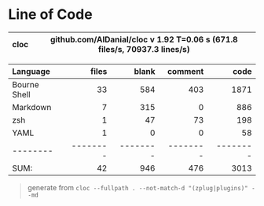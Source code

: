 # Line of Code

| cloc | github.com/AlDanial/cloc v 1.92  T=0.06 s (671.8 files/s, 70937.3 lines/s) |
| ---- | -------------------------------------------------------------------------- |

| Language     |    files |    blank |  comment |     code |
| :----------- | -------: | -------: | -------: | -------: |
| Bourne Shell |       33 |      584 |      403 |     1871 |
| Markdown     |        7 |      315 |        0 |      886 |
| zsh          |        1 |       47 |       73 |      198 |
| YAML         |        1 |        0 |        0 |       58 |
| --------     | -------- | -------- | -------- | -------- |
| SUM:         |       42 |      946 |      476 |     3013 |

> generate from `cloc --fullpath . --not-match-d "(zplug|plugins)" --md`
